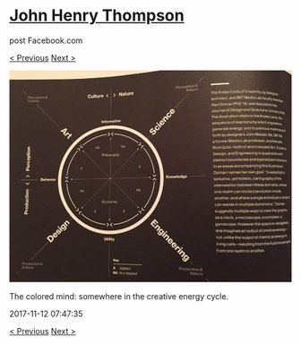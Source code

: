 # [John Henry Thompson](../README.md)
post Facebook.com

[< Previous](2017-11-21-2.md) [Next >](2017-11-12-4.md)

[![](../media/2017-11-12/Timeline-Photos-The-colored-mind-somewhere-in-the-creative-energ.jpg)](../README.md)

The colored mind: somewhere in the creative energy cycle.

2017-11-12 07:47:35

[< Previous](2017-11-21-2.md) [Next >](2017-11-12-4.md)
